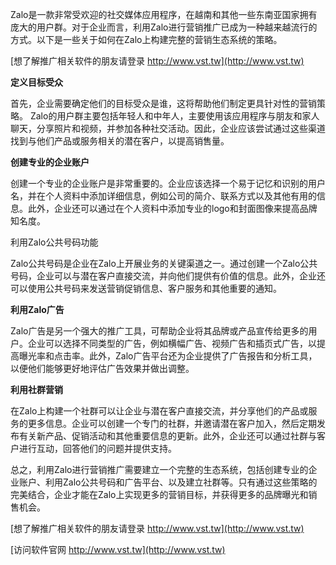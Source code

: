 Zalo是一款非常受欢迎的社交媒体应用程序，在越南和其他一些东南亚国家拥有庞大的用户群。对于企业而言，利用Zalo进行营销推广已成为一种越来越流行的方式。以下是一些关于如何在Zalo上构建完整的营销生态系统的策略。

[想了解推广相关软件的朋友请登录 http://www.vst.tw](http://www.vst.tw)

**定义目标受众**

首先，企业需要确定他们的目标受众是谁，这将帮助他们制定更具针对性的营销策略。 Zalo的用户群主要包括年轻人和中年人，主要使用该应用程序与朋友和家人聊天，分享照片和视频，并参加各种社交活动。因此，企业应该尝试通过这些渠道找到与他们产品或服务相关的潜在客户，以提高销售量。

**创建专业的企业账户**

创建一个专业的企业账户是非常重要的。企业应该选择一个易于记忆和识别的用户名，并在个人资料中添加详细信息，例如公司的简介、联系方式以及其他有用的信息。此外，企业还可以通过在个人资料中添加专业的logo和封面图像来提高品牌知名度。

利用Zalo公共号码功能

Zalo公共号码是企业在Zalo上开展业务的关键渠道之一。通过创建一个Zalo公共号码，企业可以与潜在客户直接交流，并向他们提供有价值的信息。此外，企业还可以使用公共号码来发送营销促销信息、客户服务和其他重要的通知。

**利用Zalo广告**

Zalo广告是另一个强大的推广工具，可帮助企业将其品牌或产品宣传给更多的用户。企业可以选择不同类型的广告，例如横幅广告、视频广告和插页式广告，以提高曝光率和点击率。此外，Zalo广告平台还为企业提供了广告报告和分析工具，以便他们能够更好地评估广告效果并做出调整。

**利用社群营销**

在Zalo上构建一个社群可以让企业与潜在客户直接交流，并分享他们的产品或服务的更多信息。企业可以创建一个专门的社群，并邀请潜在客户加入，然后定期发布有关新产品、促销活动和其他重要信息的更新。此外，企业还可以通过社群与客户进行互动，回答他们的问题并提供支持。

总之，利用Zalo进行营销推广需要建立一个完整的生态系统，包括创建专业的企业账户、利用Zalo公共号码和广告平台、以及建立社群等。只有通过这些策略的完美结合，企业才能在Zalo上实现更多的营销目标，并获得更多的品牌曝光和销售机会。

[想了解推广相关软件的朋友请登录 http://www.vst.tw](http://www.vst.tw)


[访问软件官网 http://www.vst.tw](http://www.vst.tw)
